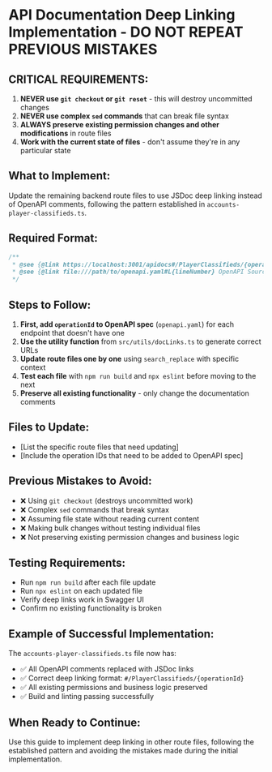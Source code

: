 # API Documentation Deep Linking Implementation - DO NOT REPEAT PREVIOUS MISTAKES

## **CRITICAL REQUIREMENTS:**
1. **NEVER use `git checkout` or `git reset`** - this will destroy uncommitted changes
2. **NEVER use complex `sed` commands** that can break file syntax
3. **ALWAYS preserve existing permission changes and other modifications** in route files
4. **Work with the current state of files** - don't assume they're in any particular state

## **What to Implement:**
Update the remaining backend route files to use JSDoc deep linking instead of OpenAPI comments, following the pattern established in `accounts-player-classifieds.ts`.

## **Required Format:**
```typescript
/**
 * @see {@link https://localhost:3001/apidocs#/PlayerClassifieds/{operationId} API Documentation}
 * @see {@link file:///path/to/openapi.yaml#L{lineNumber} OpenAPI Source}
 */
```

## **Steps to Follow:**
1. **First, add `operationId` to OpenAPI spec** (`openapi.yaml`) for each endpoint that doesn't have one
2. **Use the utility function** from `src/utils/docLinks.ts` to generate correct URLs
3. **Update route files one by one** using `search_replace` with specific context
4. **Test each file** with `npm run build` and `npx eslint` before moving to the next
5. **Preserve all existing functionality** - only change the documentation comments

## **Files to Update:**
- [List the specific route files that need updating]
- [Include the operation IDs that need to be added to OpenAPI spec]

## **Previous Mistakes to Avoid:**
- ❌ Using `git checkout` (destroys uncommitted work)
- ❌ Complex `sed` commands that break syntax
- ❌ Assuming file state without reading current content
- ❌ Making bulk changes without testing individual files
- ❌ Not preserving existing permission changes and business logic

## **Testing Requirements:**
- Run `npm run build` after each file update
- Run `npx eslint` on each updated file
- Verify deep links work in Swagger UI
- Confirm no existing functionality is broken

## **Example of Successful Implementation:**
The `accounts-player-classifieds.ts` file now has:
- ✅ All OpenAPI comments replaced with JSDoc links
- ✅ Correct deep linking format: `#/PlayerClassifieds/{operationId}`
- ✅ All existing permissions and business logic preserved
- ✅ Build and linting passing successfully

## **When Ready to Continue:**
Use this guide to implement deep linking in other route files, following the established pattern and avoiding the mistakes made during the initial implementation.
